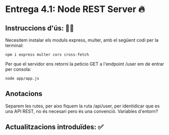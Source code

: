 # Entrega 4.1: Node REST Server 🔥

## Instruccions d'ús: 🧙‍♂️

Necesitem instalar els moduls express, multer, amb el següent codi per la terminal:

    npm i express multer cors cross-fetch


Per que el servidor ens retorni la peticio GET a l'endpoint /user em de entrar per consola:

    node app/app.js

## Anotacions

Separem les rutes, per aixo fiquem la ruta /api/user, per identidicar que es una API REST, no és necesari pero és una convenció.
Variables d'entorn?

## Actualitzacions introduïdes: ✅

